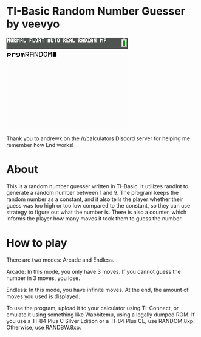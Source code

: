 # TI-Basic Random Number Guesser by veevyo
![](RANDOM.gif)

Thank you to andrewk on the /r/calculators Discord server for helping me remember how End works!

# About
This is a random number guesser written in TI-Basic. It utilizes randInt to generate
a random number between 1 and 9. The program keeps the random number as a constant, 
and it also tells the player whether their guess was too high or too low compared to the constant,
so they can use strategy to figure out what the number is. There is also a counter, which informs
the player how many moves it took them to guess the number. 

# How to play

There are two modes: Arcade and Endless.

Arcade: In this mode, you only have 3 moves. If you cannot guess the number in 3 moves, you lose.

Endless: In this mode, you have infinite moves. At the end, the amount of moves you used is displayed.

To use the program, upload it to your calculator using TI-Connect, or emulate it using something
like Wabbitemu, using a legally dumped ROM. If you use a TI-84 Plus C Silver Edition or a TI-84 Plus
CE, use RANDOM.8xp. Otherwise, use RANDBW.8xp. 
